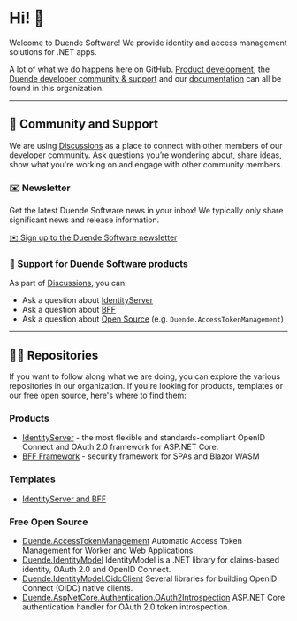 # Hi! 👋

Welcome to Duende Software! We provide identity and access management solutions for .NET apps.

A lot of what we do happens here on GitHub. [Product development](https://github.com/DuendeSoftware/products), the [Duende developer community & support](https://github.com/DuendeSoftware/community) and our [documentation](https://docs.duendesoftware.com/) can all be found in this organization.

---

## 🤗 Community and Support

We are using [Discussions](https://github.com/DuendeSoftware/community/discussions) as a place to connect with other members of our developer community. Ask questions you’re wondering about, share ideas, show what you're working on and engage with other community members.

### ✉️ Newsletter

Get the latest Duende Software news in your inbox! We typically only share significant news and release information.

[✉️ Sign up to the Duende Software newsletter](https://share.hsforms.com/1vdmyh9FBRuKLH5DOKf0mLgs8jwp)

### 🙋 Support for Duende Software products

As part of [Discussions](https://github.com/DuendeSoftware/community/discussions), you can:

* Ask a question about [IdentityServer](https://github.com/DuendeSoftware/community/discussions/categories/identityserver)
* Ask a question about [BFF](https://github.com/DuendeSoftware/community/discussions/categories/bff)
* Ask a question about [Open Source](https://github.com/DuendeSoftware/community/discussions/categories/open-source) (e.g. `Duende.AccessTokenManagement`)

---

## 👩‍💻 Repositories

If you want to follow along what we are doing, you can explore the various repositories in our organization. If you're looking for products, templates or our free open source, here's where to find them:

### Products

* [IdentityServer](https://github.com/DuendeSoftware/products/tree/main/identity-server) - the most flexible and standards-compliant OpenID Connect and OAuth 2.0 framework for ASP.NET Core.
* [BFF Framework](https://github.com/DuendeSoftware/products/tree/main/bff) - security framework for SPAs and Blazor WASM

### Templates

* [IdentityServer and BFF](https://github.com/DuendeSoftware/products/tree/main/templates)

### Free Open Source

* [Duende.AccessTokenManagement](https://github.com/DuendeSoftware/foss/tree/main/access-token-management/) Automatic Access Token Management for Worker and Web Applications.
* [Duende.IdentityModel](https://github.com/DuendeSoftware/foss/tree/main/identity-model/) IdentityModel is a .NET library for claims-based identity, OAuth 2.0 and OpenID Connect.
* [Duende.IdentityModel.OidcClient](https://github.com/DuendeSoftware/foss/tree/main/identity-model-oidc-client/) Several libraries for building OpenID Connect (OIDC) native clients.
* [Duende.AspNetCore.Authentication.OAuth2Introspection](https://github.com/DuendeSoftware/foss/tree/main/introspection) ASP.NET Core authentication handler for OAuth 2.0 token introspection.